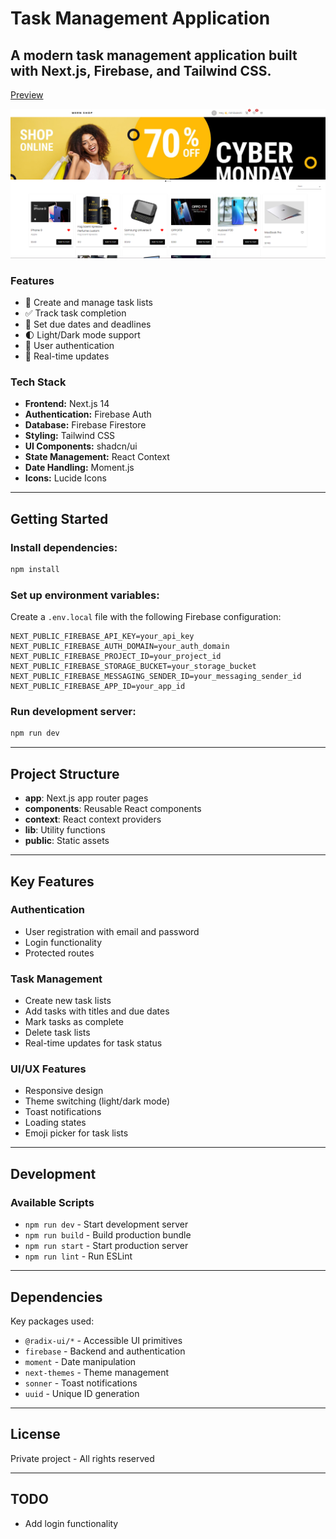 # Task Management Application

## A modern task management application built with Next.js, Firebase, and Tailwind CSS.

[Preview](https://todo-kohl-pi-23.vercel.app/landing)

![TMS-process](https://github.com/molly1022/Ecommerce_MERN/blob/main/frontend/src/assets/images/front.png)

### Features
- 📝 Create and manage task lists
- ✅ Track task completion
- 🎯 Set due dates and deadlines
- 🌓 Light/Dark mode support
- 👤 User authentication
- 🔄 Real-time updates

### Tech Stack
- **Frontend:** Next.js 14
- **Authentication:** Firebase Auth
- **Database:** Firebase Firestore
- **Styling:** Tailwind CSS
- **UI Components:** shadcn/ui
- **State Management:** React Context
- **Date Handling:** Moment.js
- **Icons:** Lucide Icons

---

## Getting Started

### Install dependencies:
```bash
npm install
```

### Set up environment variables:
Create a `.env.local` file with the following Firebase configuration:
```env
NEXT_PUBLIC_FIREBASE_API_KEY=your_api_key
NEXT_PUBLIC_FIREBASE_AUTH_DOMAIN=your_auth_domain
NEXT_PUBLIC_FIREBASE_PROJECT_ID=your_project_id
NEXT_PUBLIC_FIREBASE_STORAGE_BUCKET=your_storage_bucket
NEXT_PUBLIC_FIREBASE_MESSAGING_SENDER_ID=your_messaging_sender_id
NEXT_PUBLIC_FIREBASE_APP_ID=your_app_id
```

### Run development server:
```bash
npm run dev
```

---

## Project Structure
- **app**: Next.js app router pages
- **components**: Reusable React components
- **context**: React context providers
- **lib**: Utility functions
- **public**: Static assets

---

## Key Features

### Authentication
- User registration with email and password
- Login functionality
- Protected routes

### Task Management
- Create new task lists
- Add tasks with titles and due dates
- Mark tasks as complete
- Delete task lists
- Real-time updates for task status

### UI/UX Features
- Responsive design
- Theme switching (light/dark mode)
- Toast notifications
- Loading states
- Emoji picker for task lists

---

## Development

### Available Scripts
- `npm run dev` - Start development server
- `npm run build` - Build production bundle
- `npm run start` - Start production server
- `npm run lint` - Run ESLint

---

## Dependencies

Key packages used:
- `@radix-ui/*` - Accessible UI primitives
- `firebase` - Backend and authentication
- `moment` - Date manipulation
- `next-themes` - Theme management
- `sonner` - Toast notifications
- `uuid` - Unique ID generation

---

## License

Private project - All rights reserved

---

## TODO
- Add login functionality

